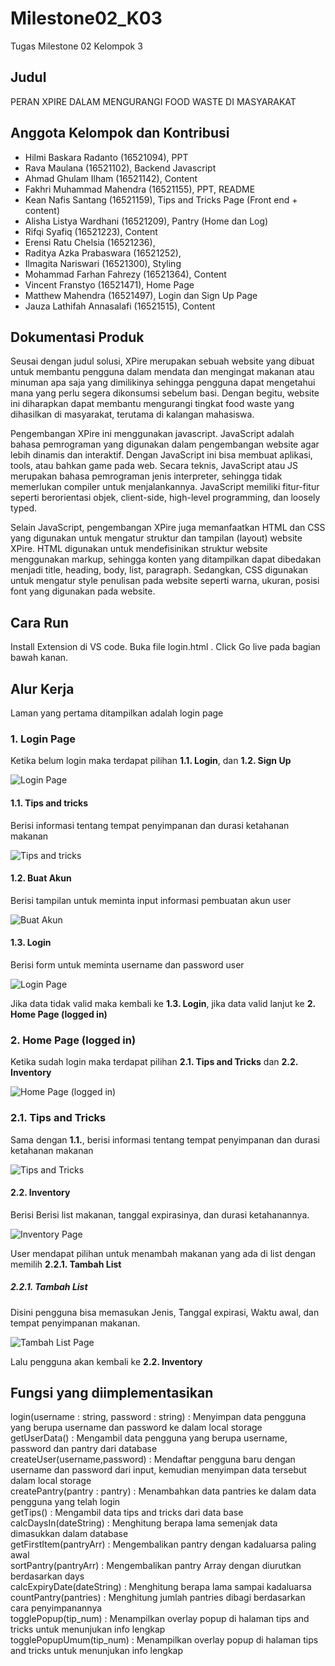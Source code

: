 # Milestone02_K03
Tugas Milestone 02 Kelompok 3

## Judul
PERAN XPIRE DALAM MENGURANGI FOOD WASTE DI MASYARAKAT

## Anggota Kelompok dan Kontribusi
- Hilmi Baskara Radanto	(16521094), PPT
- Rava Maulana	(16521102), Backend Javascript
- Ahmad Ghulam Ilham (16521142), Content
- Fakhri Muhammad Mahendra	(16521155), PPT, README
- Kean Nafis Santang (16521159), Tips and Tricks Page (Front end + content)
- Alisha Listya Wardhani (16521209), Pantry (Home dan Log)
- Rifqi Syafiq	(16521223), Content
- Erensi Ratu Chelsia (16521236),
- Raditya Azka Prabaswara	(16521252),
- Ilmagita Nariswari (16521300), Styling
- Mohammad Farhan Fahrezy	(16521364), Content
- Vincent Franstyo	(16521471), Home Page
- Matthew Mahendra	(16521497), Login dan Sign Up Page
- Jauza Lathifah Annasalafi	(16521515), Content

## Dokumentasi Produk
Seusai dengan judul solusi, XPire merupakan sebuah website yang dibuat untuk membantu pengguna dalam mendata dan mengingat makanan atau minuman apa saja yang dimilikinya sehingga pengguna dapat mengetahui mana yang perlu segera dikonsumsi sebelum basi. Dengan begitu, website ini diharapkan dapat membantu mengurangi tingkat food waste yang dihasilkan di masyarakat, terutama di kalangan mahasiswa.

Pengembangan XPire ini menggunakan javascript. JavaScript adalah bahasa pemrograman yang digunakan dalam pengembangan website agar lebih dinamis dan interaktif. Dengan JavaScript ini bisa membuat aplikasi, tools, atau bahkan game pada web. Secara teknis, JavaScript atau JS merupakan bahasa pemrograman jenis interpreter, sehingga tidak memerlukan compiler untuk menjalankannya. JavaScript memiliki fitur-fitur seperti berorientasi objek, client-side, high-level programming, dan loosely typed.

Selain JavaScript, pengembangan XPire juga memanfaatkan HTML dan CSS yang digunakan untuk mengatur struktur dan tampilan (layout) website XPire. HTML digunakan untuk mendefisinikan struktur website menggunakan markup, sehingga konten yang ditampilkan dapat dibedakan menjadi title, heading, body, list, paragraph. Sedangkan, CSS digunakan untuk mengatur style penulisan pada website seperti warna, ukuran, posisi font yang digunakan pada website.
## Cara Run
Install Extension di VS code. Buka file login.html . Click Go live pada bagian bawah kanan.

## Alur Kerja
Laman yang pertama ditampilkan adalah login page

### 1. Login Page ###
Ketika belum login maka terdapat pilihan **1.1. Login**, dan **1.2. Sign Up**

![Login Page](https://github.com/MHEN2606/Milestone02_K03/tree/main/src/assets/Screenshot/Login.png)

#### 1.1. Tips and tricks ####
Berisi informasi tentang tempat penyimpanan dan durasi ketahanan makanan

![Tips and tricks]()

#### 1.2. Buat Akun ####
Berisi tampilan untuk meminta input informasi pembuatan akun user

![Buat Akun]()

#### 1.3. Login ####
Berisi form untuk meminta username dan password user

![Login Page]()

Jika data tidak valid maka kembali ke **1.3. Login**, jika data valid lanjut ke  **2. Home Page (logged in)**

### 2. Home Page (logged in) ###
Ketika sudah login maka terdapat pilihan **2.1. Tips and Tricks** dan **2.2. Inventory**

![Home Page (logged in)]()

### 2.1. Tips and Tricks ###
Sama dengan **1.1.**, berisi informasi tentang tempat penyimpanan dan durasi ketahanan makanan

![Tips and Tricks]()

#### 2.2. Inventory ####
Berisi Berisi list makanan, tanggal expirasinya, dan durasi ketahanannya.

![Inventory Page]()

User mendapat pilihan untuk menambah makanan yang ada di list dengan memilih **2.2.1. Tambah List**

##### 2.2.1. Tambah List #####

Disini pengguna bisa memasukan Jenis, Tanggal expirasi, Waktu awal, dan tempat penyimpanan makanan.

![Tambah List Page]()

Lalu pengguna akan kembali ke **2.2. Inventory**

## Fungsi yang diimplementasikan
login(username : string, password : string) : Menyimpan data pengguna yang berupa username dan password ke dalam local storage  <br>
getUserData() : Mengambil data pengguna yang berupa username, password dan pantry dari database  <br>
createUser(username,password) : Mendaftar pengguna baru dengan username dan password dari input, kemudian menyimpan data tersebut dalam local storage  <br>
createPantry(pantry : pantry) : Menambahkan data pantries ke dalam data pengguna yang telah login  <br>
getTips() : Mengambil data tips and tricks dari data base  <br>
calcDaysIn(dateString) : Menghitung berapa lama semenjak data dimasukkan dalam database  <br>
getFirstItem(pantryArr) : Mengembalikan pantry dengan kadaluarsa paling awal  <br>
sortPantry(pantryArr) : Mengembalikan pantry Array dengan diurutkan berdasarkan days  <br>
calcExpiryDate(dateString) : Menghitung berapa lama sampai kadaluarsa  <br>
countPantry(pantries) : Menghitung jumlah pantries dibagi berdasarkan cara penyimpanannya <br>
togglePopup(tip_num) : Menampilkan overlay popup di halaman tips and tricks untuk menunjukan info lengkap <br>
togglePopupUmum(tip_num) : Menampilkan overlay popup di halaman tips and tricks untuk menunjukan info lengkap <br>
